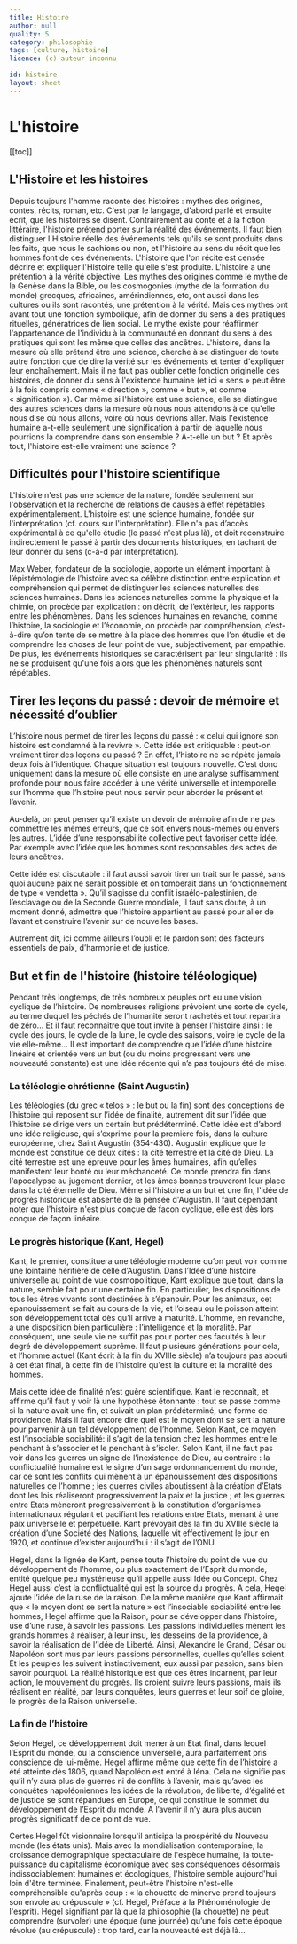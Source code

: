 ```yaml
---
title: Histoire
author: null
quality: 5
category: philosophie
tags: [culture, histoire]
licence: (c) auteur inconnu

id: histoire
layout: sheet
---
```


# L'histoire

[[toc]]

## L'Histoire et les histoires

Depuis toujours l'homme raconte des histoires : mythes des origines, contes, récits, roman, etc. C'est par le langage, d'abord parlé et ensuite écrit, que les histoires se disent. Contrairement au conte et à la fiction littéraire, l'histoire prétend porter sur la réalité des événements. Il faut bien distinguer l'Histoire réelle des événements tels qu'ils se sont produits dans les faits, que nous le sachions ou non, et l'histoire au sens du récit que les hommes font de ces événements. L'histoire que l'on récite est censée décrire et expliquer l'Histoire telle qu'elle s'est produite. L'histoire a une prétention à la vérité objective. Les mythes des origines comme le mythe de la Genèse dans la Bible, ou les cosmogonies (mythe de la formation du monde) grecques, africaines, amérindiennes, etc, ont aussi dans les cultures ou ils sont racontés, une prétention à la vérité. Mais ces mythes ont avant tout une fonction symbolique, afin de donner du sens à des pratiques rituelles, génératrices de lien social. Le mythe existe pour réaffirmer l'appartenance de l'individu à la communauté en donnant du sens à des pratiques qui sont les même que celles des ancêtres. L'histoire, dans la mesure où elle prétend être une science, cherche à se distinguer de toute autre fonction que de dire la vérité sur les événements et tenter d'expliquer leur enchaînement. Mais il ne faut pas oublier cette fonction originelle des histoires, de donner du sens à l'existence humaine (et ici « sens » peut être à la fois compris comme « direction », comme « but », et comme « signification »). Car même si l'histoire est une science, elle se distingue des autres sciences dans la mesure où nous nous attendons à ce qu'elle nous dise où nous allons, voire où nous devrions aller. Mais l'existence humaine a-t-elle seulement une signification à partir de laquelle nous pourrions la comprendre dans son ensemble ? A-t-elle un but ? Et après tout, l'histoire est-elle vraiment une science ?


## Difficultés pour l'histoire scientifique

L'histoire n'est pas une science de la nature, fondée seulement sur l'observation et la recherche de relations de causes à effet répétables expérimentalement. L'histoire est une science humaine, fondée sur l'interprétation (cf. cours sur l'interprétation). Elle n'a pas d’accès expérimental à ce qu'elle étudie (le passé n'est plus là), et doit reconstruire indirectement le passé à partir des documents historiques, en tachant de leur donner du sens (c-à-d par interprétation).

Max Weber, fondateur de la sociologie, apporte un élément important à l’épistémologie de l’histoire avec sa célèbre distinction entre explication et compréhension qui permet de distinguer les sciences naturelles des sciences humaines. Dans les sciences naturelles comme la physique et la chimie, on procède par explication : on décrit, de l’extérieur, les rapports entre les phénomènes. Dans les sciences humaines en revanche, comme l’histoire, la sociologie et l’économie, on procède par compréhension, c’est-à-dire qu’on tente de se mettre à la place des hommes que l’on étudie et de comprendre les choses de leur point de vue, subjectivement, par empathie. De plus, les événements historiques se caractérisent par leur singularité : ils ne se produisent qu'une fois alors que les phénomènes naturels sont répétables.


## Tirer les leçons du passé : devoir de mémoire et nécessité d’oublier

L’histoire nous permet de tirer les leçons du passé : « celui qui ignore son histoire est condamné à la revivre ». Cette idée est critiquable : peut-on vraiment tirer des leçons du passé ? En effet, l’histoire ne se répète jamais deux fois à l’identique. Chaque situation est toujours nouvelle. C’est donc uniquement dans la mesure où elle consiste en une analyse suffisamment profonde pour nous faire accéder à une vérité universelle et intemporelle sur l’homme que l’histoire peut nous servir pour aborder le présent et l’avenir.

Au-delà, on peut penser qu’il existe un devoir de mémoire afin de ne pas commettre les mêmes erreurs, que ce soit envers nous-mêmes ou envers les autres. L’idée d’une responsabilité collective peut favoriser cette idée. Par exemple avec l’idée que les hommes sont responsables des actes de leurs ancêtres.

Cette idée est discutable : il faut aussi savoir tirer un trait sur le passé, sans quoi aucune paix ne serait possible et on tomberait dans un fonctionnement de type « vendetta ». Qu’il s’agisse du conflit israélo-palestinien, de l’esclavage ou de la Seconde Guerre mondiale, il faut sans doute, à un moment donné, admettre que l’histoire appartient au passé pour aller de l’avant et construire l’avenir sur de nouvelles bases.

Autrement dit, ici comme ailleurs l’oubli et le pardon sont des facteurs essentiels de paix, d’harmonie et de justice.


## But et fin de l'histoire (histoire téléologique)

Pendant très longtemps, de très nombreux peuples ont eu une vision cyclique de l’histoire. De nombreuses religions prévoient une sorte de cycle, au terme duquel les péchés de l’humanité seront rachetés et tout repartira de zéro… Et il faut reconnaître que tout invite à penser l’histoire ainsi : le cycle des jours, le cycle de la lune, le cycle des saisons, voire le cycle de la vie elle-même… Il est important de comprendre que l’idée d’une histoire linéaire et orientée vers un but (ou du moins progressant vers une nouveauté constante) est une idée récente qui n’a pas toujours été de mise.
  

### La téléologie chrétienne (Saint Augustin)

Les téléologies (du grec « telos » : le but ou la fin) sont des conceptions de l’histoire qui reposent sur l’idée de finalité, autrement dit sur l’idée que l’histoire se dirige vers un certain but prédéterminé. Cette idée est d’abord une idée religieuse, qui s’exprime pour la première fois, dans la culture européenne, chez Saint Augustin (354-430). Augustin explique que le monde est constitué de deux cités : la cité terrestre et la cité de Dieu. La cité terrestre est une épreuve pour les âmes humaines, afin qu’elles manifestent leur bonté ou leur méchanceté. Ce monde prendra fin dans l'apocalypse au jugement dernier, et les âmes bonnes trouveront leur place dans la cité éternelle de Dieu. Même si l'histoire a un but et une fin, l'idée de progrès historique est absente de la pensée d'Augustin. Il faut cependant noter que l'histoire n'est plus conçue de façon cyclique, elle est dès lors conçue de façon linéaire.


### Le progrès historique (Kant, Hegel)

Kant, le premier, constituera une téléologie moderne qu’on peut voir comme une lointaine héritière de celle d’Augustin. Dans l’Idée d’une histoire universelle au point de vue cosmopolitique, Kant explique que tout, dans la nature, semble fait pour une certaine fin. En particulier, les dispositions de tous les êtres vivants sont destinées à s’épanouir. Pour les animaux, cet épanouissement se fait au cours de la vie, et l’oiseau ou le poisson atteint son développement total dès qu’il arrive à maturité. L’homme, en revanche, a une disposition bien particulière : l’intelligence et la moralité. Par conséquent, une seule vie ne suffit pas pour porter ces facultés à leur degré de développement suprême. Il faut plusieurs générations pour cela, et l’homme actuel (Kant écrit à la fin du XVIIIe siècle) n’a toujours pas abouti à cet état final, à cette fin de l’histoire qu'est la culture et la moralité des hommes.

Mais cette idée de finalité n’est guère scientifique. Kant le reconnaît, et affirme qu’il faut y voir là une hypothèse étonnante : tout se passe comme si la nature avait une fin, et suivait un plan prédéterminé, une forme de providence. Mais il faut encore dire quel est le moyen dont se sert la nature pour parvenir à un tel développement de l’homme. Selon Kant, ce moyen est l’insociable sociabilité: il s’agit de la tension chez les hommes entre le penchant à s’associer et le penchant à s’isoler. Selon Kant, il ne faut pas voir dans les guerres un signe de l’inexistence de Dieu, au contraire : la conflictualité humaine est le signe d’un sage ordonnancement du monde, car ce sont les conflits qui mènent à un épanouissement des dispositions naturelles de l’homme ; les guerres civiles aboutissent à la création d’Etats dont les lois réaliseront progressivement la paix et la justice ; et les guerres entre Etats mèneront progressivement à la constitution d’organismes internationaux régulant et pacifiant les relations entre Etats, menant à une paix universelle et perpétuelle. Kant prévoyait dès la fin du XVIIIe siècle la création d’une Société des Nations, laquelle vit effectivement le jour en 1920, et continue d’exister aujourd’hui : il s’agit de l’ONU.

Hegel, dans la lignée de Kant, pense toute l’histoire du point de vue du développement de l’homme, ou plus exactement de l’Esprit du monde, entité quelque peu mystérieuse qu’il appelle aussi Idée ou Concept. Chez Hegel aussi c’est la conflictualité qui est la source du progrès. A cela, Hegel ajoute l’idée de la ruse de la raison. De la même manière que Kant affirmait que « le moyen dont se sert la nature » est l’insociable sociabilité entre les hommes, Hegel affirme que la Raison, pour se développer dans l’histoire, use d’une ruse, à savoir les passions. Les passions individuelles mènent les grands hommes à réaliser, à leur insu, les desseins de la providence, à savoir la réalisation de l’Idée de Liberté. Ainsi, Alexandre le Grand, César ou Napoléon sont mus par leurs passions personnelles, quelles qu’elles soient. Et les peuples les suivent instinctivement, eux aussi par passion, sans bien savoir pourquoi. La réalité historique est que ces êtres incarnent, par leur action, le mouvement du progrès. Ils croient suivre leurs passions, mais ils réalisent en réalité, par leurs conquêtes, leurs guerres et leur soif de gloire, le progrès de la Raison universelle.


### La fin de l’histoire

Selon Hegel, ce développement doit mener à un Etat final, dans lequel l’Esprit du monde, ou la conscience universelle, aura parfaitement pris conscience de lui-même. Hegel affirme même que cette fin de l’histoire a été atteinte dès 1806, quand Napoléon est entré à Iéna. Cela ne signifie pas qu’il n’y aura plus de guerres ni de conflits à l’avenir, mais qu’avec les conquêtes napoléoniennes les idées de la révolution, de liberté, d’égalité et de justice se sont répandues en Europe, ce qui constitue le sommet du développement de l’Esprit du monde. A l’avenir il n’y aura plus aucun progrès significatif de ce point de vue.

Certes Hegel fût visionnaire lorsqu'il anticipa la prospérité du Nouveau monde (les états unis). Mais avec la mondialisation contemporaine, la croissance démographique spectaculaire de l'espèce humaine, la toute-puissance du capitalisme économique avec ses conséquences désormais indissociablement humaines et écologiques, l'histoire semble aujourd'hui loin d'être terminée. Finalement, peut-être l'histoire n'est-elle compréhensible qu'après coup : « la chouette de minerve prend toujours son envole au crépuscule » (cf. Hegel, Préface à la Phénoménologie de l'esprit). Hegel signifiant par là que la philosophie (la chouette) ne peut comprendre (survoler) une époque (une journée) qu’une fois cette époque révolue (au crépuscule) : trop tard, car la nouveauté est déjà là…
